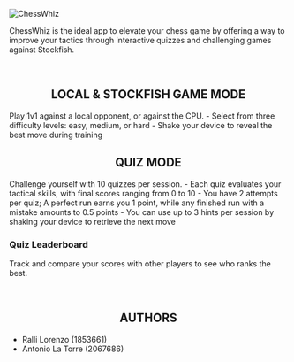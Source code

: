 ![ChessWhiz](https://github.com/LRalli/ChessWhiz/blob/master/docs/ChessWhiz.png)

ChessWhiz is the ideal app to elevate your chess game by offering a way to improve your tactics through interactive quizzes and challenging games against Stockfish.

<br>

<h2 align="center">LOCAL & STOCKFISH GAME MODE</h2>
Play 1v1 against a local opponent, or against the CPU.
  - Select from three difficulty levels: easy, medium, or hard
  - Shake your device to reveal the best move during training


  <br>



<h2 align="center">QUIZ MODE</h2>
Challenge yourself with 10 quizzes per session.
  - Each quiz evaluates your tactical skills, with final scores ranging from 0 to 10
  - You have 2 attempts per quiz; A perfect run earns you 1 point, while any finished run with a mistake amounts to 0.5 points
  - You can use up to 3 hints per session by shaking your device to retrieve the next move


  ### Quiz Leaderboard
  Track and compare your scores with other players to see who ranks the best.


  <br>


  <h2 align="center">AUTHORS</h2>
  
  - Ralli Lorenzo (1853661)
  - Antonio La Torre (2067686)
